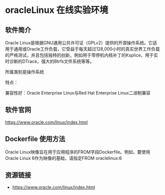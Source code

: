 # oracleLinux 在线实验环境

## 软件简介

Oracle Linux是根据GNU通用公共许可证（GPLv2）提供的开源操作系统。它适用于通用或Oracle工作负载，它受益于每天超过128,000小时的真实世界工作负载的严格测试，并且包括独特的创新，例如用于零停机内核补丁的Ksplice，用于实时诊断的DTrace，强大的Btrfs文件系统等等。

所属类别是操作系统

特点：

兼容性好：Oracle Enterprise Linux与Red Hat Enterprise Linux二进制兼容

## 软件官网

https://www.oracle.com/linux/index.html

## Dockerfile 使用方法

Oracle Linux映像旨在用于应用程序的FROM字段Dockerfile。例如，要使用Oracle Linux 6作为映像的基础，请指定FROM oraclelinux:6

## 资源链接

- https://www.oracle.com/linux/index.html
